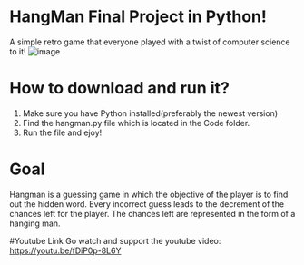 # HangMan Final Project in Python!
A simple retro game that everyone played with a twist of computer science to it!
![image](https://user-images.githubusercontent.com/115518336/206320938-f3f11473-ae70-4143-8433-ac9bb8e5112c.png)



# How to download and run it?
1. Make sure you have Python installed(preferably the newest version)
2. Find the hangman.py file which is located in the Code folder.
3. Run the file and ejoy!


# Goal 
Hangman is a guessing game in which the objective of the player is to find out the hidden word. Every incorrect guess leads to the decrement of the chances left for the player. The chances left are represented in the form of a hanging man.


#Youtube Link 
Go watch and support the youtube video: https://youtu.be/fDiP0p-8L6Y



